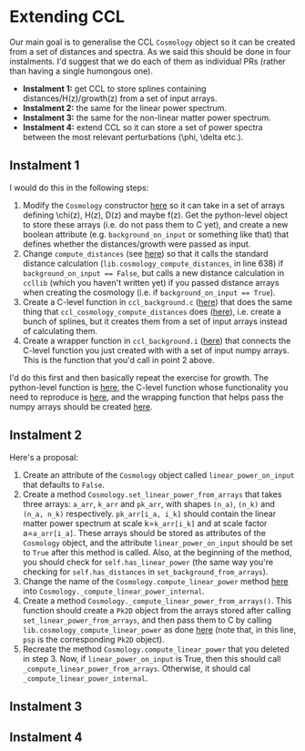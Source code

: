 # Extending CCL

Our main goal is to generalise the CCL `Cosmology` object so it can be created from a set of distances and spectra. As we said this should be done in four instalments. I'd suggest that we do each of them as individual PRs (rather than having a single humongous one).

- **Instalment 1:** get CCL to store splines containing distances/H(z)/growth(z) from a set of input arrays.
- **Instalment 2:** the same for the linear power spectrum.
- **Instalment 3:** the same for the non-linear matter power spectrum.
- **Instalment 4:** extend CCL so it can store a set of power spectra between the most relevant perturbations (\phi, \delta etc.).

## Instalment 1
I would do this in the following steps:
1. Modify the `Cosmology` constructor [here](https://github.com/LSSTDESC/CCL/blob/b1218ee9a4358c5e692c1407171cb86b13fda586/pyccl/core.py#L152) so it can take in a set of arrays defining \chi(z), H(z), D(z) and maybe f(z). Get the python-level object to store these arrays (i.e. do not pass them to C yet), and create a new boolean attribute (e.g. `background_on_input` or something like that) that defines whether the distances/growth were passed as input.
2. Change `compute_distances` (see [here](https://github.com/LSSTDESC/CCL/blob/b1218ee9a4358c5e692c1407171cb86b13fda586/pyccl/core.py#L633)) so that it calls the standard distance calculation (`lib.cosmology_compute_distances`, in line 638) if `background_on_input == False`, but calls a new distance calculation in `ccllib`  (which you haven't written yet) if you passed distance arrays when creating the cosmology (i.e. if `background_on_input == True`).
3. Create a C-level function in `ccl_background.c` ([here](https://github.com/LSSTDESC/CCL/blob/master/src/ccl_background.c)) that does the same thing that `ccl_cosmology_compute_distances` does ([here](https://github.com/LSSTDESC/CCL/blob/b1218ee9a4358c5e692c1407171cb86b13fda586/src/ccl_background.c#L444)), i.e. create a bunch of splines, but it creates them from a set of input arrays instead of calculating them.
4. Create a wrapper function in `ccl_background.i` ([here](https://github.com/LSSTDESC/CCL/blob/master/pyccl/ccl_background.i)) that connects the C-level function you just created with with a set of input numpy arrays. This is the function that you'd call in point 2 above.

I'd do this first and then basically repeat the exercise for growth. The python-level function is [here](https://github.com/LSSTDESC/CCL/blob/b1218ee9a4358c5e692c1407171cb86b13fda586/pyccl/core.py#L641), the C-level function whose functionality you need to reproduce is [here](https://github.com/LSSTDESC/CCL/blob/b1218ee9a4358c5e692c1407171cb86b13fda586/src/ccl_background.c#L631), and the wrapping function that helps pass the numpy arrays should be created [here](https://github.com/LSSTDESC/CCL/blob/master/pyccl/ccl_background.i).

## Instalment 2
Here's a proposal:
1. Create an attribute of the `Cosmology` object called `linear_power_on_input` that defaults to `False`.
2. Create a method `Cosmology.set_linear_power_from_arrays` that takes three arrays: `a_arr`, `k_arr` and `pk_arr`, with shapes `(n_a)`, `(n_k)` and `(n_a, n_k)` respectively. `pk_arr[i_a, i_k]` should contain the linear matter power spectrum at scale k=`k_arr[i_k]` and at scale factor a=`a_arr[i_a]`. These arrays should be stored as attributes of the `Cosmology` object, and the attribute `linear_power_on_input` should be set to `True` after this method is called. Also, at the beginning of the method, you should check for `self.has_linear_power` (the same way you're checking for `self.has_distances` in `set_background_from_arrays`).
3. Change the name of the `Cosmology.compute_linear_power` method [here](https://github.com/chrgeorgiou/CCL/blob/7214e78498e67d3816a6b63d98db078fec89993e/pyccl/core.py#L714) into `Cosmology._compute_linear_power_internal`.
4. Create a method `Cosmology._compute_linear_power_from_arrays()`. This function should create a `Pk2D` object from the arrays stored after calling `set_linear_power_from_arrays`, and then pass them to C by calling `lib.cosmology_compute_linear_power` as done [here](https://github.com/chrgeorgiou/CCL/blob/7214e78498e67d3816a6b63d98db078fec89993e/pyccl/core.py#L756) (note that, in this line, `psp` is the corresponding `Pk2D` object).
5. Recreate the method `Cosmology.compute_linear_power` that you deleted in step 3. Now, if `linear_power_on_input` is True, then this should call `_compute_linear_power_from_arrays`. Otherwise, it should cal `_compute_linear_power_internal`.

## Instalment 3

## Instalment 4
